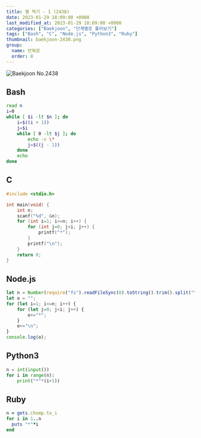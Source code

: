 ```yaml
---
title: 별 찍기 - 1 (2438)
date: 2023-01-29 18:09:00 +0900
last_modified_at: 2023-01-29 18:09:00 +0900
categories: ["Baekjoon", "단계별로 풀어보기"]
tags: ["Bash", "C", "Node.js", "Python3", "Ruby"]
thumbnail: baekjoon-2438.png
group:
  name: 반복문
  order: 8
---
```


![Baekjoon No.2438](baekjoon-2438.png)

## Bash
```bash
read n
i=0
while [ $i -lt $n ]; do
	i=$((i + 1))
	j=$i
	while [ 0 -lt $j ]; do
		echo -n \*
		j=$((j - 1))
	done
	echo
done
```

## C
```c
#include <stdio.h>

int main(void) {
	int n;
	scanf("%d", &n);
	for (int i=1; i<=n; i++) {
		for (int j=0; j<i; j++) {
			printf("*");
		}
		printf("\n");
	}
	return 0;
}
```

## Node.js
```javascript
let n = Number(require("fs").readFileSync(0).toString().trim().split("\n")[0]);
let o = "";
for (let i=1; i<=n; i++) {
	for (let j=0; j<i; j++) {
		o+="*";
	}
	o+="\n";
}
console.log(o);
```

## Python3
```python
n = int(input())
for i in range(n):
    print("*"*(i+1))
```

## Ruby
```ruby
n = gets.chomp.to_i
for i in 1..n
  puts "*"*i
end
```
